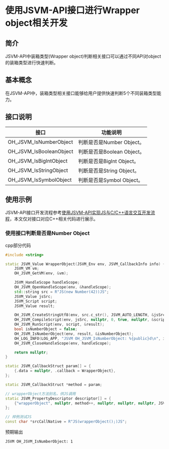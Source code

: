 # 使用JSVM-API接口进行Wrapper object相关开发

## 简介

JSVM-API中装箱类型(Wrapper object)判断相关接口可以通过不同API对object的装箱类型进行快速判断。

## 基本概念

在JSVM-API中，装箱类型相关接口能够给用户提供快速判断5个不同装箱类型能力。

## 接口说明

| 接口                                    | 功能说明                       |
|----------------------------------------|--------------------------------|
| OH_JSVM_IsNumberObject            | 判断是否是Number Object。  |
| OH_JSVM_IsBooleanObject           | 判断是否是Boolean Object。  |
| OH_JSVM_IsBigIntObject            | 判断是否是BigInt Object。   |
| OH_JSVM_IsStringObject            | 判断是否是String Object。   |
| OH_JSVM_IsSymbolObject            | 判断是否是Symbol Object。   |

## 使用示例

JSVM-API接口开发流程参考[使用JSVM-API实现JS与C/C++语言交互开发流程](use-jsvm-process.md)，本文仅对接口对应C++相关代码进行展示。

### 使用接口判断是否是Number Object

cpp部分代码
```cpp
#include <string>

static JSVM_Value WrapperObject(JSVM_Env env, JSVM_CallbackInfo info) {
    JSVM_VM vm;
    OH_JSVM_GetVM(env, &vm);

    JSVM_HandleScope handleScope;
    OH_JSVM_OpenHandleScope(env, &handleScope);
    std::string src = R"JS(new Number(42))JS";
    JSVM_Value jsSrc;
    JSVM_Script script;
    JSVM_Value result;

    OH_JSVM_CreateStringUtf8(env, src.c_str(), JSVM_AUTO_LENGTH, &jsSrc);
    OH_JSVM_CompileScript(env, jsSrc, nullptr, 0, true, nullptr, &script);
    OH_JSVM_RunScript(env, script, &result);
    bool isNumberObject = false;
    OH_JSVM_IsNumberObject(env, result, &isNumberObject);
    OH_LOG_INFO(LOG_APP, "JSVM OH_JSVM_IsNumberObject: %{public}d\n", isNumberObject);
    OH_JSVM_CloseHandleScope(env, handleScope);

    return nullptr;
}

static JSVM_CallbackStruct param[] = {
    {.data = nullptr, .callback = WrapperObject},
};

static JSVM_CallbackStruct *method = param;

// wrapperObject方法别名，供JS调用
static JSVM_PropertyDescriptor descriptor[] = {
    {"wrapperObject", nullptr, method++, nullptr, nullptr, nullptr, JSVM_DEFAULT},
};

// 样例测试JS
const char *srcCallNative = R"JS(wrapperObject();)JS";

```

预期输出
```
JSVM OH_JSVM_IsNumberObject: 1
```
